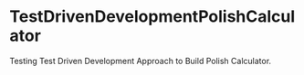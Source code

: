 # TestDrivenDevelopmentPolishCalculator

Testing Test Driven Development Approach to Build Polish Calculator. 
